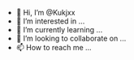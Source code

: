 - 👋 Hi, I’m @Kukjxx
- 👀 I’m interested in ...
- 🌱 I’m currently learning ...
- 💞️ I’m looking to collaborate on ...
- 📫 How to reach me ...

<!---
Kukjxx/Kukjxx is a ✨ special ✨ repository because its `README.md` (this file) appears on your GitHub profile.
You can click the Preview link to take a look at your changes.
--->

